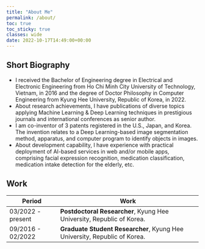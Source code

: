 ```yaml
---
title: "About Me"
permalink: /about/
toc: true
toc_sticky: true
classes: wide
date: 2022-10-17T14:49:00+00:00
---
```


## Short Biography
- I received the Bachelor of Engineering degree in Electrical and Electronic Engineering from Ho Chi Minh City University of Technology, Vietnam, in 2016 and the degree of Doctor Philosophy in Computer Engineering from Kyung Hee University, Republic of Korea, in 2022.
- About research achievements, I have publications of diverse topics applying Machine Learning & Deep Learning techniques in prestigious journals and international conferences as senior author.
- I am co-inventor of 3 patents registered in the U.S., Japan, and Korea. The invention relates to a Deep Learning-based image segmentation method, apparatus, and computer program to identify objects in images.
- About development capability, I have experience with practical deployment of AI-based services in web and/or mobile apps, comprising facial expression recognition, medication classification, medication intake detection for the elderly, etc.

## Work
| Period              | Work                                                                        |
|---------------------|-----------------------------------------------------------------------------|
| 03/2022 - present   | **Postdoctoral Researcher**, Kyung Hee University, Republic of Korea.       |
| 09/2016 - 02/2022   | **Graduate Student Researcher**, Kyung Hee University, Republic of Korea.   |
